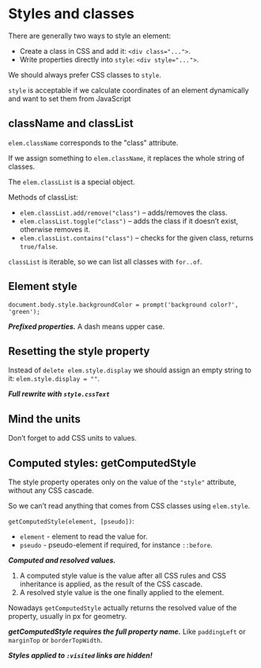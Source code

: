 # Styles and classes

There are generally two ways to style an element:

- Create a class in CSS and add it: `<div class="...">`.
- Write properties directly into `style`: `<div style="...">`.

We should always prefer CSS classes to `style`.

`style` is acceptable if we calculate coordinates of an element dynamically and want to set them from JavaScript

## className and classList

`elem.className` corresponds to the "class" attribute.

If we assign something to `elem.className`, it replaces the whole string of classes.

The `elem.classList` is a special object.

Methods of classList:

- `elem.classList.add/remove("class")` – adds/removes the class. 
- `elem.classList.toggle("class")` – adds the class if it doesn’t exist, otherwise removes it. 
- `elem.classList.contains("class")` – checks for the given class, returns `true/false`.

`classList` is iterable, so we can list all classes with `for..of`.

## Element style

```
document.body.style.backgroundColor = prompt('background color?', 'green');
```

***Prefixed properties.***
A dash means upper case.

## Resetting the style property

Instead of `delete elem.style.display` we should assign an empty string to it: `elem.style.display = ""`.

***Full rewrite with `style.cssText`***

## Mind the units

Don’t forget to add CSS units to values.

## Computed styles: getComputedStyle

The style property operates only on the value of the `"style"` attribute, without any CSS cascade.

So we can’t read anything that comes from CSS classes using `elem.style`.

`getComputedStyle(element, [pseudo])`:

- `element` - element to read the value for.
- `pseudo` - pseudo-element if required, for instance `::before`.

***Computed and resolved values.***

1. A computed style value is the value after all CSS rules and CSS inheritance is applied, as the result of the CSS cascade.
2. A resolved style value is the one finally applied to the element.

Nowadays `getComputedStyle` actually returns the resolved value of the property, usually in px for geometry.

***getComputedStyle requires the full property name.***
Like `paddingLeft` or `marginTop` or `borderTopWidth`.

***Styles applied to `:visited` links are hidden!***





